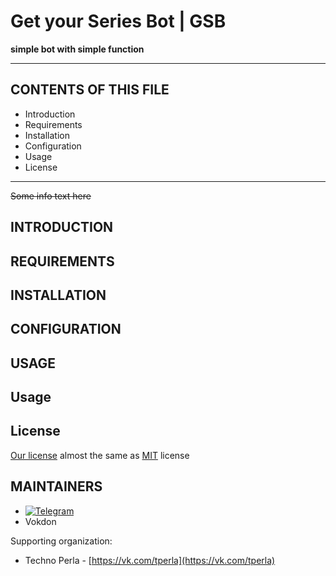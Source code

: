 # Get your Series Bot | GSB
**simple bot with simple function**

---
## CONTENTS OF THIS FILE

* Introduction
* Requirements
* Installation
* Configuration
* Usage
* License
---
~~Some info text here~~
## INTRODUCTION

## REQUIREMENTS

## INSTALLATION

## CONFIGURATION

## USAGE

## Usage


## License
[Our license](https://github.com/mdpanf/gsb-python/blob/master/LICENSE) almost the same as [MIT](https://choosealicense.com/licenses/mit/) license

## MAINTAINERS
- [![Telegram](https://img.shields.io/badge/-MDPanf-green?logo=telegram&color=27A7E5)](https://t.me/mdpanf7)
- Vokdon

Supporting organization:

- Techno Perla - [https://vk.com/tperla](https://vk.com/tperla)
